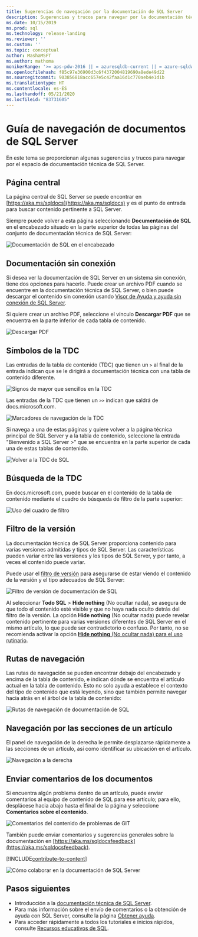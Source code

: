 ```yaml
---
title: Sugerencias de navegación por la documentación de SQL Server
description: Sugerencias y trucos para navegar por la documentación técnica de SQL Server, donde se explican aspectos como la página central, la tabla de contenido, el encabezado y cómo usar las rutas de navegación y cómo usar el filtro de versión.
ms.date: 10/15/2019
ms.prod: sql
ms.technology: release-landing
ms.reviewer: ''
ms.custom: ''
ms.topic: conceptual
author: MashaMSFT
ms.author: mathoma
monikerRange: '>= aps-pdw-2016 || = azuresqldb-current || = azure-sqldw-latest || >= sql-server-2016 || >= sql-server-linux-2017 || = sqlallproducts-allversions'
ms.openlocfilehash: f85c97e36900d3c6f4372004819690a8ede49d22
ms.sourcegitcommit: 903856818acc657e5c42faa16d1c770aeb4e1d1b
ms.translationtype: HT
ms.contentlocale: es-ES
ms.lasthandoff: 05/21/2020
ms.locfileid: "83731605"
---
```

# <a name="sql-server-docs-navigation-guide"></a>Guía de navegación de documentos de SQL Server 

En este tema se proporcionan algunas sugerencias y trucos para navegar por el espacio de documentación técnica de SQL Server.  

## <a name="hub-page"></a>Página central

La página central de SQL Server se puede encontrar en [https://aka.ms/sqldocs](https://aka.ms/sqldocs) y es el punto de entrada para buscar contenido pertinente a SQL Server.

Siempre puede volver a esta página seleccionando **Documentación de SQL** en el encabezado situado en la parte superior de todas las páginas del conjunto de documentación técnica de SQL Server: 

![Documentación de SQL en el encabezado](media/sql-server-docs-navigation-guide/sql-docs-in-header.png)

## <a name="offline-documentation"></a>Documentación sin conexión

Si desea ver la documentación de SQL Server en un sistema sin conexión, tiene dos opciones para hacerlo. Puede crear un archivo PDF cuando se encuentre en la documentación técnica de SQL Server, o bien puede descargar el contenido sin conexión usando [Visor de Ayuda y ayuda sin conexión de SQL Server](sql-server-help-installation.md). 

Si quiere crear un archivo PDF, seleccione el vínculo **Descargar PDF** que se encuentra en la parte inferior de cada tabla de contenido.


![Descargar PDF](media/sql-server-docs-navigation-guide/download-pdf.png)

## <a name="toc-symbols"></a>Símbolos de la TDC 

Las entradas de la tabla de contenido (TDC) que tienen un `>` al final de la entrada indican que se le dirigirá a documentación técnica con una tabla de contenido diferente. 

![Signos de mayor que sencillos en la TDC](media/sql-server-docs-navigation-guide/single-carrots-in-sql-docs-toc.png)

Las entradas de la TDC que tienen un `>>` indican que saldrá de docs.microsoft.com. 

![Marcadores de navegación de la TDC](media/sql-server-docs-navigation-guide/double-carrots-in-sql-docs-toc.png)

Si navega a una de estas páginas y quiere volver a la página técnica principal de SQL Server y a la tabla de contenido, seleccione la entrada "Bienvenido a SQL Server >" que se encuentra en la parte superior de cada una de estas tablas de contenido. 

![Volver a la TDC de SQL](media/sql-server-docs-navigation-guide/navigate-back-to-sql-toc.png)

## <a name="toc-search"></a>Búsqueda de la TDC 
En docs.microsoft.com, puede buscar en el contenido de la tabla de contenido mediante el cuadro de búsqueda de filtro de la parte superior: 

![Uso del cuadro de filtro](media/sql-server-docs-navigation-guide/sql-docs-toc-filter.gif)

## <a name="version-filter"></a>Filtro de la versión
La documentación técnica de SQL Server proporciona contenido para varias versiones admitidas y tipos de SQL Server. Las características pueden variar entre las versiones y los tipos de SQL Server, y por tanto, a veces el contenido puede variar. 

Puede usar el [filtro de versión](versioning-system-monikers-ui-sql-server.md) para asegurarse de estar viendo el contenido de la versión y el tipo adecuados de SQL Server: 

![Filtro de versión de documentación de SQL](media/sql-server-docs-navigation-guide/sql-docs-version-filter.gif)

Al seleccionar **Todo SQL** \> **Hide nothing** (No ocultar nada), se asegura de que todo el contenido esté visible y que no haya nada oculto detrás del filtro de la versión. La opción **Hide nothing** (No ocultar nada) puede revelar contenido pertinente para varias versiones diferentes de SQL Server en el mismo artículo, lo que puede ser contradictorio o confuso. Por tanto, no se recomienda activar la opción [**Hide nothing** (No ocultar nada) para el uso rutinario](versioning-system-monikers-ui-sql-server.md#anchor-allsql-hidenothing). 

## <a name="breadcrumbs"></a>Rutas de navegación

Las rutas de navegación se pueden encontrar debajo del encabezado y encima de la tabla de contenido, e indican dónde se encuentra el artículo actual en la tabla de contenido.  Esto no solo ayuda a establece el contexto del tipo de contenido que está leyendo, sino que también permite navegar hacia atrás en el árbol de la tabla de contenido:

![Rutas de navegación de documentación de SQL](media/sql-server-docs-navigation-guide/sql-docs-bread-crumbs.gif)

## <a name="article-section-navigation"></a>Navegación por las secciones de un artículo

El panel de navegación de la derecha le permite desplazarse rápidamente a las secciones de un artículo, así como identificar su ubicación en el artículo.  

![Navegación a la derecha](media/sql-server-docs-navigation-guide/sql-docs-right-hand-navigation.gif)


## <a name="submit-docs-feedback"></a>Enviar comentarios de los documentos

Si encuentra algún problema dentro de un artículo, puede enviar comentarios al equipo de contenido de SQL para ese artículo; para ello, desplácese hacia abajo hasta el final de la página y seleccione **Comentarios sobre el contenido**.

![Comentarios del contenido de problemas de GIT](media/sql-server-get-help/git-issues.png)

También puede enviar comentarios y sugerencias generales sobre la documentación en [https://aka.ms/sqldocsfeedback](https://aka.ms/sqldocsfeedback). 

[!INCLUDE[contribute-to-content](../includes/paragraph-content/contribute-to-content.md)]

![Cómo colaborar en la documentación de SQL Server](media/sql-server-docs-navigation-guide/edit-sql-docs.gif)

## <a name="next-steps"></a>Pasos siguientes

- Introducción a la [documentación técnica de SQL Server](index.yml).
- Para más información sobre el envío de comentarios o la obtención de ayuda con SQL Server, consulte la página [Obtener ayuda](sql-server-get-help.md). 
- Para acceder rápidamente a todos los tutoriales e inicios rápidos, consulte [Recursos educativos de SQL](../sql-server/educational-sql-resources.yml).
